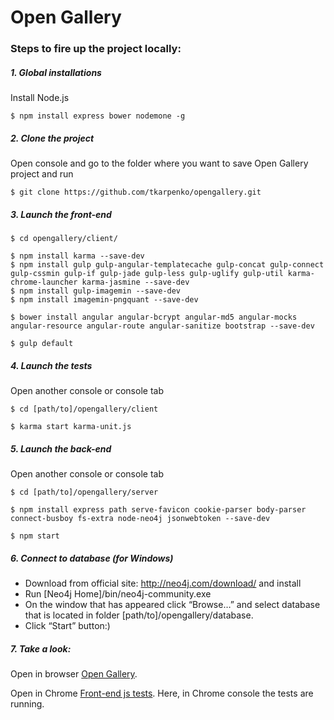 # Open Gallery

### Steps to fire up the project locally:


##### 1. Global installations
Install Node.js

```$ npm install express bower nodemone -g ```


##### 2. Clone the project
Open console and go to the folder where you want to save Open Gallery project and run

```$ git clone https://github.com/tkarpenko/opengallery.git ```


##### 3. Launch the front-end 
```
$ cd opengallery/client/

$ npm install karma --save-dev
$ npm install gulp gulp-angular-templatecache gulp-concat gulp-connect gulp-cssmin gulp-if gulp-jade gulp-less gulp-uglify gulp-util karma-chrome-launcher karma-jasmine --save-dev
$ npm install gulp-imagemin --save-dev
$ npm install imagemin-pngquant --save-dev

$ bower install angular angular-bcrypt angular-md5 angular-mocks angular-resource angular-route angular-sanitize bootstrap --save-dev

$ gulp default
```


##### 4. Launch the tests
Open another console or console tab
```
$ cd [path/to]/opengallery/client

$ karma start karma-unit.js
```


##### 5. Launch the back-end 
Open another console or console tab
```
$ cd [path/to]/opengallery/server

$ npm install express path serve-favicon cookie-parser body-parser connect-busboy fs-extra node-neo4j jsonwebtoken --save-dev

$ npm start
```


##### 6. Connect to database (for Windows)
* Download from official site: http://neo4j.com/download/ and install
* Run [Neo4j Home]/bin/neo4j-community.exe
* On the window that has appeared click “Browse…” and select database that is located in folder [path/to]/opengallery/database.
* Click “Start” button:)


##### 7. Take a look:
Open in browser [Open Gallery](http://localhost:3000/).

Open in Chrome [Front-end js tests](http://localhost:9876/debug.html). 
Here, in Chrome console the tests are running.
